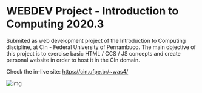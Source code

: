 # WEBDEV Project - Introduction to Computing 2020.3

Submited as web development project of the Introduction to Computing discipline, at CIn - Federal University of Pernambuco.
The main objective of this project is to exercise basic HTML / CCS / JS concepts and create personal website in order to host it in the CIn domain.

Check the in-live site: https://cin.ufpe.br/~was4/

![img](https://i.imgur.com/MEzHyMK.png)




 
 

